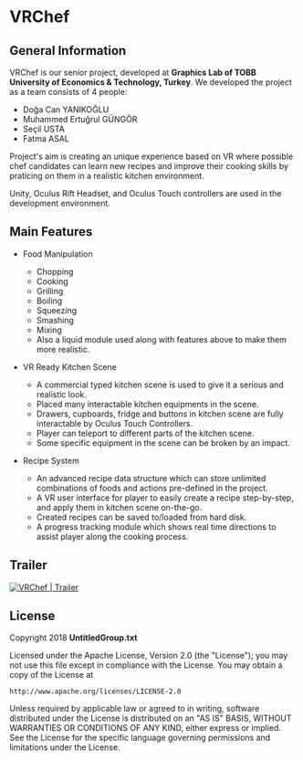 # VRChef

## General Information

VRChef is our senior project, developed at **Graphics Lab of TOBB University of Economics & Technology, Turkey**. We developed the project as a team consists of 4 people:

- Doğa Can YANIKOĞLU
- Muhammed Ertuğrul GÜNGÖR
- Seçil USTA
- Fatma ASAL

Project's aim is creating an unique experience based on VR where possible chef candidates can learn new recipes and improve their cooking skills by praticing on them in a realistic kitchen environment. 

Unity, Oculus Rift Headset, and Oculus Touch controllers are used in the development environment.

## Main Features

- Food Manipulation
    - Chopping
    - Cooking
    - Grilling
    - Boiling
    - Squeezing
    - Smashing
    - Mixing
    - Also a liquid module used along with features above to make them more realistic.
    
- VR Ready Kitchen Scene
    - A commercial typed kitchen scene is used to give it a serious and realistic look.
    - Placed many interactable kitchen equipments in the scene.
    - Drawers, cupboards, fridge and buttons in kitchen scene are fully interactable by Oculus Touch Controllers.
    - Player can teleport to different parts of the kitchen scene.
    - Some specific equipment in the scene can be broken by an impact.
    
- Recipe System
    - An advanced recipe data structure which can store unlimited combinations of foods and actions pre-defined in the project.
    - A VR user interface for player to easily create a recipe step-by-step, and apply them in kitchen scene on-the-go.
    - Created recipes can be saved to/loaded from hard disk.
    - A progress tracking module which shows real time directions to assist player along the cooking process.
    
## Trailer

[![VRChef | Trailer](https://img.youtube.com/vi/jr61hF-0TLo/0.jpg)](https://youtu.be/jr61hF-0TLo "VRChef | Trailer")

## License

Copyright 2018 **UntitledGroup.txt**

Licensed under the Apache License, Version 2.0 (the "License");
you may not use this file except in compliance with the License.
You may obtain a copy of the License at

`http://www.apache.org/licenses/LICENSE-2.0`

Unless required by applicable law or agreed to in writing, software
distributed under the License is distributed on an "AS IS" BASIS,
WITHOUT WARRANTIES OR CONDITIONS OF ANY KIND, either express or implied.
See the License for the specific language governing permissions and
limitations under the License.